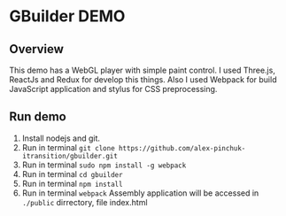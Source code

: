 # GBuilder DEMO

## Overview
This demo has a WebGL player with simple paint control.
I used Three.js, ReactJs and Redux for develop this things.
Also I used Webpack for build JavaScript application and stylus for CSS preprocessing.

## Run demo
1. Install nodejs and git.
2. Run in terminal `git clone https://github.com/alex-pinchuk-itransition/gbuilder.git`
2. Run in terminal `sudo npm install -g webpack`
4. Run in terminal `cd gbuilder`
5. Run in terminal `npm install`
6. Run in terminal `webpack`
Assembly application will be accessed in `./public` dirrectory, file index.html
